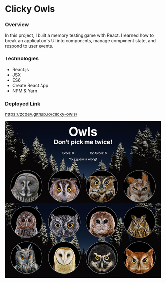 # Clicky Owls

### Overview

In this project, I built a memory testing game with React. I learned how to break an application's UI into components, manage component state, and respond to user events.

### Technologies

* React.js
* JSX
* ES6
* Create React App
* NPM & Yarn

### Deployed Link

https://zcdev.github.io/clicky-owls/

![Clicky Owls](public/images/clicky-owls.png)